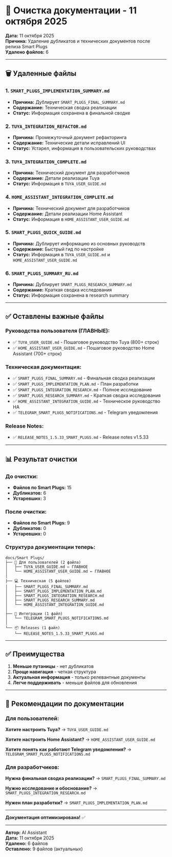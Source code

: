 # 🧹 Очистка документации - 11 октября 2025

**Дата:** 11 октября 2025  
**Причина:** Удаление дубликатов и технических документов после релиза Smart Plugs  
**Удалено файлов:** 6

---

## 🗑️ Удаленные файлы

### 1. `SMART_PLUGS_IMPLEMENTATION_SUMMARY.md`
- **Причина:** Дублирует `SMART_PLUGS_FINAL_SUMMARY.md`
- **Содержание:** Техническая сводка реализации
- **Статус:** Информация сохранена в финальной сводке

### 2. `TUYA_INTEGRATION_REFACTOR.md`
- **Причина:** Промежуточный документ рефакторинга
- **Содержание:** Технические детали исправлений UI
- **Статус:** Устарел, информация в пользовательских руководствах

### 3. `TUYA_INTEGRATION_COMPLETE.md`
- **Причина:** Технический документ для разработчиков
- **Содержание:** Детали реализации Tuya
- **Статус:** Информация в `TUYA_USER_GUIDE.md`

### 4. `HOME_ASSISTANT_INTEGRATION_COMPLETE.md`
- **Причина:** Технический документ для разработчиков
- **Содержание:** Детали реализации Home Assistant
- **Статус:** Информация в `HOME_ASSISTANT_USER_GUIDE.md`

### 5. `SMART_PLUGS_QUICK_GUIDE.md`
- **Причина:** Дублирует информацию из основных руководств
- **Содержание:** Быстрый гид по настройке
- **Статус:** Информация в `TUYA_USER_GUIDE.md` и `HOME_ASSISTANT_USER_GUIDE.md`

### 6. `SMART_PLUGS_SUMMARY_RU.md`
- **Причина:** Дублирует `SMART_PLUGS_RESEARCH_SUMMARY.md`
- **Содержание:** Краткая сводка исследования
- **Статус:** Информация сохранена в research summary

---

## ✅ Оставлены важные файлы

### Руководства пользователя (ГЛАВНЫЕ):
- ✅ `TUYA_USER_GUIDE.md` - Пошаговое руководство Tuya (800+ строк)
- ✅ `HOME_ASSISTANT_USER_GUIDE.md` - Пошаговое руководство Home Assistant (700+ строк)

### Техническая документация:
- ✅ `SMART_PLUGS_FINAL_SUMMARY.md` - Финальная сводка реализации
- ✅ `SMART_PLUGS_IMPLEMENTATION_PLAN.md` - План разработки
- ✅ `SMART_PLUGS_INTEGRATION_RESEARCH.md` - Полное исследование
- ✅ `SMART_PLUGS_RESEARCH_SUMMARY.md` - Краткая сводка исследования
- ✅ `HOME_ASSISTANT_INTEGRATION_GUIDE.md` - Техническое руководство HA
- ✅ `TELEGRAM_SMART_PLUGS_NOTIFICATIONS.md` - Telegram уведомления

### Release Notes:
- ✅ `RELEASE_NOTES_1.5.33_SMART_PLUGS.md` - Release notes v1.5.33

---

## 📊 Результат очистки

### До очистки:
- **Файлов по Smart Plugs:** 15
- **Дубликатов:** 6
- **Устаревших:** 3

### После очистки:
- **Файлов по Smart Plugs:** 9
- **Дубликатов:** 0
- **Устаревших:** 0

### Структура документации теперь:

```
docs/Smart Plugs/
├── 👤 Для пользователей (2 файла)
│   ├── TUYA_USER_GUIDE.md ← ГЛАВНОЕ
│   └── HOME_ASSISTANT_USER_GUIDE.md ← ГЛАВНОЕ
│
├── 💻 Техническая (5 файлов)
│   ├── SMART_PLUGS_FINAL_SUMMARY.md
│   ├── SMART_PLUGS_IMPLEMENTATION_PLAN.md
│   ├── SMART_PLUGS_INTEGRATION_RESEARCH.md
│   ├── SMART_PLUGS_RESEARCH_SUMMARY.md
│   └── HOME_ASSISTANT_INTEGRATION_GUIDE.md
│
├── 📱 Интеграции (1 файл)
│   └── TELEGRAM_SMART_PLUGS_NOTIFICATIONS.md
│
└── 📦 Releases (1 файл)
    └── RELEASE_NOTES_1.5.33_SMART_PLUGS.md
```

---

## ✅ Преимущества

1. **Меньше путаницы** - нет дубликатов
2. **Проще навигация** - четкая структура
3. **Актуальная информация** - только релевантные документы
4. **Легче поддерживать** - меньше файлов для обновления

---

## 🎯 Рекомендации по документации

### Для пользователей:

**Хотите настроить Tuya?**
→ `TUYA_USER_GUIDE.md`

**Хотите настроить Home Assistant?**
→ `HOME_ASSISTANT_USER_GUIDE.md`

**Хотите понять как работают Telegram уведомления?**
→ `TELEGRAM_SMART_PLUGS_NOTIFICATIONS.md`

### Для разработчиков:

**Нужна финальная сводка реализации?**
→ `SMART_PLUGS_FINAL_SUMMARY.md`

**Нужно исследование и обоснование?**
→ `SMART_PLUGS_INTEGRATION_RESEARCH.md`

**Нужен план разработки?**
→ `SMART_PLUGS_IMPLEMENTATION_PLAN.md`

---

**Документация оптимизирована!** ✅

---

**Автор:** AI Assistant  
**Дата:** 11 октября 2025  
**Удалено:** 6 файлов  
**Оставлено:** 9 файлов (актуальных)

